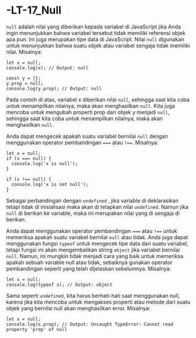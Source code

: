 # -LT-17_Null

`null` adalah nilai yang diberikan kepada variabel di JavaScript jika Anda ingin menunjukkan bahwa variabel tersebut tidak memiliki referensi objek apa pun. Ini juga merupakan tipe data di JavaScript. Nilai `null` digunakan untuk menunjukkan bahwa suatu objek atau variabel sengaja tidak memiliki nilai. Misalnya:

    let x = null;
    console.log(x); // Output: null

    const y = {};
    y.prop = null;
    console.log(y.prop); // Output: null

Pada contoh di atas, variabel x diberikan nilai `null`, sehingga saat kita coba untuk menampilkan nilainya, maka akan menghasilkan `null`. Kita juga mencoba untuk mengubah properti prop dari objek y menjadi `null`, sehingga saat kita coba untuk menampilkan nilainya, maka akan menghasilkan `null`.

Anda dapat mengecek apakah suatu variabel bernilai `null` dengan menggunakan operator pembandingan `===` atau `!==`. Misalnya:

    let x = null;
    if (x === null) {
      console.log('x is null');
    }

    if (x !== null) {
      console.log('x is not null');
    }

Sebagai perbandingan dengan `undefined` , jika variable di deklarasikan tetapi tidak di inisialisasi maka akan di tetapkan nilai `undefined`. Namun jika `null` di berikan ke variable, maka ini merupakan nilai yang di sengaja di berikan.

Anda dapat menggunakan operator pembandingan `===` atau `!==` untuk memeriksa apakah suatu variabel bernilai `null` atau tidak. Anda juga dapat menggunakan fungsi `typeof` untuk mengecek tipe data dari suatu variabel, tetapi fungsi ini akan mengembalikan string `object` jika variabel bernilai `null`. Namun, ini mungkin tidak menjadi cara yang baik untuk memeriksa apakah sebuah variable null atau tidak, sebaiknya gunakan operator pembandingan seperti yang telah dijelaskan sebelumnya. Misalnya:

    let x = null;
    console.log(typeof x); // Output: object

Sama seperti `undefined`, kita harus berhati-hati saat menggunakan null, karena jika kita mencoba untuk mengakses properti atau metode dari suatu objek yang bernilai null akan menghasilkan error. Misalnya:

    let x = null;
    console.log(x.prop); // Output: Uncaught TypeError: Cannot read property 'prop' of null

